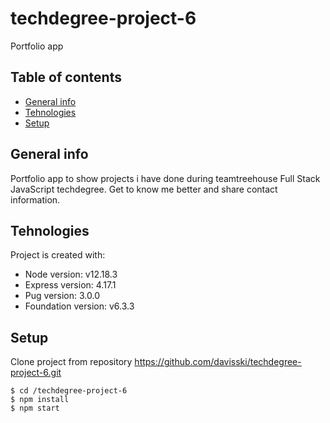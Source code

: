 # techdegree-project-6
Portfolio app 
## Table of contents
* [General info](#general-info)
* [Tehnologies](#tehnologies)
* [Setup](#setup)
## General info
Portfolio app to show projects i have done during teamtreehouse Full Stack JavaScript techdegree. Get to know me better and share contact information.
## Tehnologies
Project is created with:
* Node version: v12.18.3
* Express version: 4.17.1
* Pug version: 3.0.0
* Foundation version: v6.3.3
## Setup
Clone project from repository https://github.com/davisski/techdegree-project-6.git

```
$ cd /techdegree-project-6
$ npm install
$ npm start

```